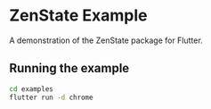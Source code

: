 # ZenState Example

A demonstration of the ZenState package for Flutter.

## Running the example

```bash
cd examples
flutter run -d chrome
```